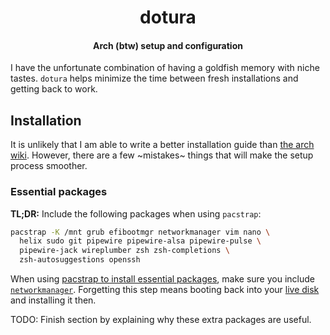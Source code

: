 <h1 align="center">dotura</h1>
<h4 align="center">Arch (btw) setup and configuration</h4>

I have the unfortunate combination of having a goldfish memory with niche tastes.
`dotura` helps minimize the time between fresh installations and getting back to work.

## Installation

It is unlikely that I am able to write a better installation guide than [the arch wiki](https://wiki.archlinux.org/title/Installation_guide).
However, there are a few ~mistakes~ things that will make the setup process smoother.

### Essential packages

**TL;DR:** Include the following packages when using `pacstrap`:

```bash
pacstrap -K /mnt grub efibootmgr networkmanager vim nano \
  helix sudo git pipewire pipewire-alsa pipewire-pulse \
  pipewire-jack wireplumber zsh zsh-completions \
  zsh-autosuggestions openssh
```

When using [pacstrap to install essential packages](https://wiki.archlinux.org/title/Installation_guide#Install_essential_packages), make sure you include [`networkmanager`](https://wiki.archlinux.org/title/NetworkManager).
Forgetting this step means booting back into your [live disk](https://wiki.archlinux.org/title/Installation_guide#Boot_the_live_environment) and installing it then.

TODO: Finish section by explaining why these extra packages are useful.
